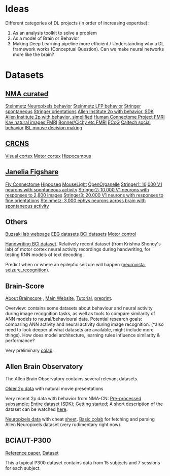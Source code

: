 # Ideas

Different categories of DL projects (in order of increasing expertise):
1. As an analysis toolkit to solve a problem
2. As a model of Brain or Behavior
3. Making Deep Learning pipeline more efficient / Understanding why a DL framework works (Conceptual Question). Can we make neural networks more like the brain?

# Datasets

## [NMA curated](https://github.com/NeuromatchAcademy/course-content/tree/master/projects)
[Steinmetz Neuropixels behavior](https://github.com/NeuromatchAcademy/course-content/blob/master/projects/neurons/load_steinmetz_decisions.ipynb)
[Steinmetz LFP behavior](https://github.com/NeuromatchAcademy/course-content/blob/master/projects/neurons/load_steinmetz_extra.ipynb)
[Stringer spontaneous](https://github.com/NeuromatchAcademy/course-content/blob/master/projects/neurons/load_stringer_spontaneous.ipynb)
[Stringer orientations](https://github.com/NeuromatchAcademy/course-content/blob/master/projects/neurons/load_stringer_orientations.ipynb)
[Allen Institute 2p with behavior, SDK](https://github.com/NeuromatchAcademy/course-content/blob/master/projects/neurons/load_Allen_Visual_Behavior_from_SDK.ipynb)
[Allen Institute 2p with behavior, simplified](https://github.com/NeuromatchAcademy/course-content/blob/master/projects/neurons/load_Allen_Visual_Behavior_from_pre_processed_file.ipynb)
[Human Connectome Project FMRI](https://github.com/NeuromatchAcademy/course-content/tree/master/projects/fMRI)
[Kay natural images FMRI](https://colab.research.google.com/github/NeuromatchAcademy/course-content/blob/master/projects/fMRI/load_kay_images.ipynb)
[Bonner/Cichy etc FMRI](https://github.com/NeuromatchAcademy/course-content/tree/master/projects/fMRI)
[ECoG](https://github.com/NeuromatchAcademy/course-content/tree/master/projects/ECoG)
[Caltech social behavior](https://github.com/NeuromatchAcademy/course-content/blob/master/projects/behavior/Loading_CalMS21_data.ipynb)
[IBL mouse decision making](https://github.com/NeuromatchAcademy/course-content/tree/master/projects/behavior)

## [CRCNS](https://crcns.org/)
[Visual cortex](https://crcns.org/data-sets/vc)
[Motor cortex](https://crcns.org/data-sets/motor-cortex)
[Hippocampus](https://crcns.org/data-sets/hc)

## [Janelia Figshare](https://janelia.figshare.com)
[Fly Connectome](https://www.janelia.org/project-team/flyem/hemibrain)
[Hipposeq](https://hipposeq.janelia.org/)
[MouseLight](https://www.janelia.org/project-team/mouselight)
[OpenOrganelle](https://openorganelle.janelia.org/)
[Stringer1: 10,000 V1 neurons with spontaneous activity](https://janelia.figshare.com/articles/dataset/Recordings_of_ten_thousand_neurons_in_visual_cortex_during_spontaneous_behaviors/6163622)
[Stringer2: 10,000 V1 neurons with responses to 2,800 images](https://janelia.figshare.com/articles/dataset/Recordings_of_ten_thousand_neurons_in_visual_cortex_in_response_to_2_800_natural_images/6845348)
[Stringer3: 20,000 V1 neurons with responses to fine orientations](https://janelia.figshare.com/articles/dataset/Recordings_of_20_000_neurons_from_V1_in_response_to_oriented_stimuli/8279387)
[Steinmetz: 3,000 ephys neurons across brain with spontaneous activity](https://janelia.figshare.com/articles/dataset/Eight-probe_Neuropixels_recordings_during_spontaneous_behaviors/7739750)

## Others
[Buzsaki lab webpage](https://buzsakilab.com/wp/database/)
[EEG datasets](https://www.kaggle.com/search?q=EEG+in%3Adatasets)
[BCI datasets](https://www.kaggle.com/search?q=BCI+in%3Adatasets)
[Motor control](https://www.kaggle.com/fabriciotorquato/eeg-data-from-hands-movement)

[Handwriting BCI dataset](https://www.kaggle.com/saurabhshahane/handwriting-bci). Relatively recent dataset (from Krishna Shenoy's lab) of motor cortex neural activity recordings during handwriting, for testing RNN models of text decoding.

Predict when or where an epileptic seizure will happen ([neurovista](https://www.epilepsyecosystem.org/neurovista-trial-1), [seizure_recognition](https://archive.ics.uci.edu/ml/datasets/Epileptic+Seizure+Recognition)).

## Brain-Score

[About Brainscore](https://paperswithcode.com/dataset/brain-score) , [Main Website](http://www.brain-score.org/), [Tutorial](https://brain-score.readthedocs.io/en/latest/index.html), [preprint](https://www.biorxiv.org/content/10.1101/407007v2).

Overview: contains some datasets about behaviour and neural activity during image recognition tasks, as well as tools to compare similarity of ANN models to neural/behavioural data.
Potential research goals: comparing ANN activity and neural activity during image recognition. (*also need to look deeper at what datasets are available, might include more things). How does model architecture, learning rules influence similarity & performance?

Very preliminary [colab](https://colab.research.google.com/drive/1KUkwsbjDwLlmuoD3lPzmgTY1cYtSDpzR?usp=sharing).

## Allen Brain Observatory

The Allen Brain Observatory contains several relevant datasets.

[Older 2p data](http://observatory.brain-map.org/visualcoding/stimulus/natural_movies) with natural movie presentations

Very recent 2p data with behavior from NMA-CN: [Pre-processed subsample](https://colab.research.google.com/github/NeuromatchAcademy/course-content/blob/master/projects/neurons/load_Allen_Visual_Behavior_from_pre_processed_file.ipynb); [Entire dataset (SDK)](https://colab.research.google.com/github/NeuromatchAcademy/course-content/blob/master/projects/neurons/load_Allen_Visual_Behavior_from_SDK.ipynb); [Getting started](https://allensdk.readthedocs.io/en/latest/visual_behavior_optical_physiology.html); A short description of the dataset can be watched [here](https://www.youtube.com/watch?v=3YP-GYvYnuA).

[Neuropixels data](https://allensdk.readthedocs.io/en/latest/visual_coding_neuropixels.html) with cheat [sheet](https://brainmapportal-live-4cc80a57cd6e400d854-f7fdcae.divio-media.net/filer_public/0f/5d/0f5d22c9-f8f6-428c-9f7a-2983631e72b4/neuropixels_cheat_sheet_nov_2019.pdf
). [Basic colab](https://colab.research.google.com/drive/1TPkgSzIPdyrAnQBAqZK9x7baYK6WvskK?usp=sharing) for fetching and parsing Allen Neuropixels dataset (very rudimentary right now).

## BCIAUT-P300
[Reference paper](https://www.frontiersin.org/articles/10.3389/fnins.2020.568104/full), [Dataset](https://www.kaggle.com/disbeat/bciaut-p300)

This a typical P300 dataset contains data from 15 subjects and 7 sessions for each subject.
